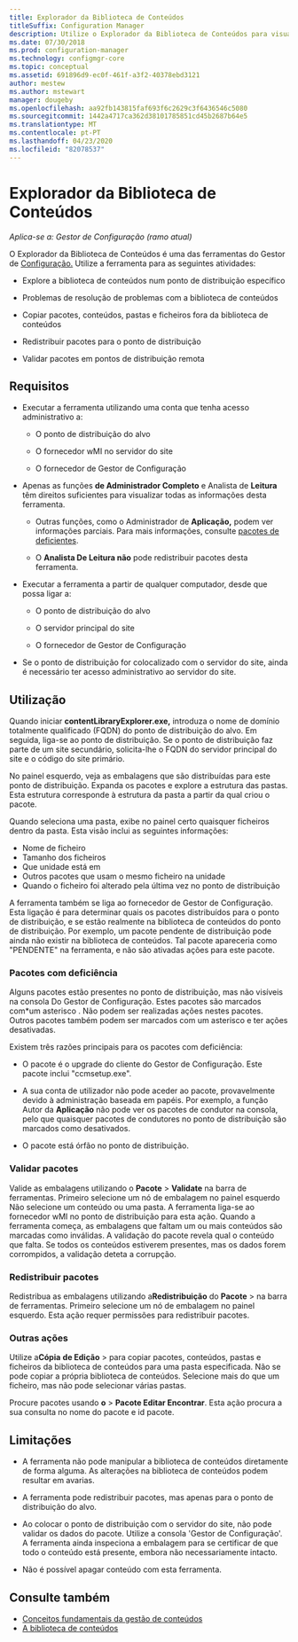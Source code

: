 ```yaml
---
title: Explorador da Biblioteca de Conteúdos
titleSuffix: Configuration Manager
description: Utilize o Explorador da Biblioteca de Conteúdos para visualizar e resolver problemas na biblioteca de conteúdos num ponto de distribuição do Gestor de Configuração.
ms.date: 07/30/2018
ms.prod: configuration-manager
ms.technology: configmgr-core
ms.topic: conceptual
ms.assetid: 691896d9-ec0f-461f-a3f2-40378ebd3121
author: mestew
ms.author: mstewart
manager: dougeby
ms.openlocfilehash: aa92fb143815faf693f6c2629c3f6436546c5080
ms.sourcegitcommit: 1442a4717ca362d38101785851cd45b2687b64e5
ms.translationtype: MT
ms.contentlocale: pt-PT
ms.lasthandoff: 04/23/2020
ms.locfileid: "82078537"
---
```

# <a name="content-library-explorer"></a>Explorador da Biblioteca de Conteúdos

*Aplica-se a: Gestor de Configuração (ramo atual)*

O Explorador da Biblioteca de Conteúdos é uma das ferramentas do Gestor de [Configuração.](tools.md) Utilize a ferramenta para as seguintes atividades:  

- Explore a biblioteca de conteúdos num ponto de distribuição específico  

- Problemas de resolução de problemas com a biblioteca de conteúdos  

- Copiar pacotes, conteúdos, pastas e ficheiros fora da biblioteca de conteúdos  

- Redistribuir pacotes para o ponto de distribuição  

- Validar pacotes em pontos de distribuição remota  



## <a name="requirements"></a>Requisitos

- Executar a ferramenta utilizando uma conta que tenha acesso administrativo a:  

    - O ponto de distribuição do alvo  

    - O fornecedor wMI no servidor do site  

    - O fornecedor de Gestor de Configuração  

- Apenas as funções **de Administrador Completo** e Analista de **Leitura** têm direitos suficientes para visualizar todas as informações desta ferramenta.  

    - Outras funções, como o Administrador de **Aplicação,** podem ver informações parciais. Para mais informações, consulte [pacotes de deficientes](#bkmk_disabled-packages).  

    - O **Analista De Leitura não** pode redistribuir pacotes desta ferramenta.  

- Executar a ferramenta a partir de qualquer computador, desde que possa ligar a:  

    - O ponto de distribuição do alvo  

    - O servidor principal do site  

    - O fornecedor de Gestor de Configuração  

- Se o ponto de distribuição for colocalizado com o servidor do site, ainda é necessário ter acesso administrativo ao servidor do site.  



## <a name="usage"></a>Utilização 

Quando iniciar **contentLibraryExplorer.exe,** introduza o nome de domínio totalmente qualificado (FQDN) do ponto de distribuição do alvo. Em seguida, liga-se ao ponto de distribuição. Se o ponto de distribuição faz parte de um site secundário, solicita-lhe o FQDN do servidor principal do site e o código do site primário.

No painel esquerdo, veja as embalagens que são distribuídas para este ponto de distribuição. Expanda os pacotes e explore a estrutura das pastas. Esta estrutura corresponde à estrutura da pasta a partir da qual criou o pacote.

Quando seleciona uma pasta, exibe no painel certo quaisquer ficheiros dentro da pasta. Esta visão inclui as seguintes informações: 
- Nome de ficheiro
- Tamanho dos ficheiros
- Que unidade está em
- Outros pacotes que usam o mesmo ficheiro na unidade
- Quando o ficheiro foi alterado pela última vez no ponto de distribuição

A ferramenta também se liga ao fornecedor de Gestor de Configuração. Esta ligação é para determinar quais os pacotes distribuídos para o ponto de distribuição, e se estão realmente na biblioteca de conteúdos do ponto de distribuição. Por exemplo, um pacote pendente de distribuição pode ainda não existir na biblioteca de conteúdos. Tal pacote apareceria como "PENDENTE" na ferramenta, e não são ativadas ações para este pacote.


### <a name="disabled-packages"></a><a name="bkmk_disabled-packages"></a>Pacotes com deficiência

Alguns pacotes estão presentes no ponto de distribuição, mas não visíveis na consola Do Gestor de Configuração. Estes pacotes são marcados com\*um asterisco . Não podem ser realizadas ações nestes pacotes. Outros pacotes também podem ser marcados com um asterisco e ter ações desativadas. 

Existem três razões principais para os pacotes com deficiência:  

- O pacote é o upgrade do cliente do Gestor de Configuração. Este pacote inclui "ccmsetup.exe".  

- A sua conta de utilizador não pode aceder ao pacote, provavelmente devido à administração baseada em papéis. Por exemplo, a função Autor da **Aplicação** não pode ver os pacotes de condutor na consola, pelo que quaisquer pacotes de condutores no ponto de distribuição são marcados como desativados.  

- O pacote está órfão no ponto de distribuição.  


### <a name="validate-packages"></a>Validar pacotes

Valide as embalagens utilizando o **Pacote** > **Validate** na barra de ferramentas. Primeiro selecione um nó de embalagem no painel esquerdo Não selecione um conteúdo ou uma pasta. A ferramenta liga-se ao fornecedor wMI no ponto de distribuição para esta ação. Quando a ferramenta começa, as embalagens que faltam um ou mais conteúdos são marcadas como inválidas. A validação do pacote revela qual o conteúdo que falta. Se todos os conteúdos estiverem presentes, mas os dados forem corrompidos, a validação deteta a corrupção.


### <a name="redistribute-packages"></a>Redistribuir pacotes

Redistribua as embalagens utilizando a**Redistribuição** do **Pacote** > na barra de ferramentas. Primeiro selecione um nó de embalagem no painel esquerdo. Esta ação requer permissões para redistribuir pacotes.


### <a name="other-actions"></a>Outras ações

Utilize a**Cópia** **de Edição** > para copiar pacotes, conteúdos, pastas e ficheiros da biblioteca de conteúdos para uma pasta especificada. Não se pode copiar a própria biblioteca de conteúdos. Selecione mais do que um ficheiro, mas não pode selecionar várias pastas.

Procure pacotes usando **o** > **Pacote Editar Encontrar**. Esta ação procura a sua consulta no nome do pacote e id pacote.



## <a name="limitations"></a>Limitações

- A ferramenta não pode manipular a biblioteca de conteúdos diretamente de forma alguma. As alterações na biblioteca de conteúdos podem resultar em avarias.  

- A ferramenta pode redistribuir pacotes, mas apenas para o ponto de distribuição do alvo.  

- Ao colocar o ponto de distribuição com o servidor do site, não pode validar os dados do pacote. Utilize a consola 'Gestor de Configuração'. A ferramenta ainda inspeciona a embalagem para se certificar de que todo o conteúdo está presente, embora não necessariamente intacto.  

- Não é possível apagar conteúdo com esta ferramenta.



## <a name="see-also"></a>Consulte também

- [Conceitos fundamentais da gestão de conteúdos](../plan-design/hierarchy/fundamental-concepts-for-content-management.md)
- [A biblioteca de conteúdos](../plan-design/hierarchy/the-content-library.md)

